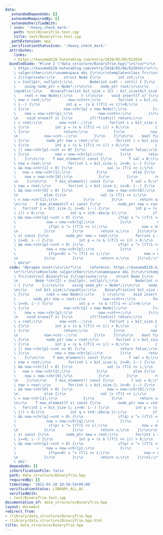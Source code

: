 ```yaml
---
data:
  _extendedDependsOn: []
  _extendedRequiredBy: []
  _extendedVerifiedWith:
  - icon: ':heavy_check_mark:'
    path: test/BinaryTrie.test.cpp
    title: test/BinaryTrie.test.cpp
  _pathExtension: hpp
  _verificationStatusIcon: ':heavy_check_mark:'
  attributes:
    links:
    - https://kazuma8128.hatenablog.com/entry/2018/05/06/022654
  bundledCode: "#line 2 \"data_structure/BinaryTrie.hpp\"\n\r\n/*\r\n    reference:\
    \ https://kazuma8128.hatenablog.com/entry/2018/05/06/022654\r\n*/\r\n\r\n#include\
    \ <algorithm>\r\n\r\nnamespace ebi {\r\n\r\ntemplate<class T>\r\nstruct BinaryTrie\
    \ {\r\nprivate:\r\n    struct Node {\r\n        int cnt;\r\n        Node *chr[2]\
    \ = {nullptr, nullptr};\r\n        Node(int c=0) : cnt(c) { }\r\n    };\r\n\r\n\
    \    using node_ptr = Node*;\r\n\r\n    node_ptr root;\r\n\r\n    int bit_size;\r\
    \npublic:\r\n    BinaryTrie(int bit_size = 32) : bit_size(bit_size) {\r\n    \
    \    root = new Node();\r\n    } \r\n\r\n    void insert(T x) {\r\n        node_ptr\
    \ now = root;\r\n        now->cnt++;\r\n        for(int i = bit_size-1; i>=0;\
    \ i--) {\r\n            int p =  (x & ((T)1 << i))>0;\r\n            if(!now->chr[p])\
    \ {\r\n                now->chr[p] = new Node();\r\n            }\r\n        \
    \    now = now->chr[p];\r\n            now->cnt++;\r\n        }\r\n    }\r\n\r\
    \n    void erase(T x) {\r\n        if(!find(x)) return;\r\n        node_ptr now\
    \ = root;\r\n        now->cnt--;\r\n        for(int i = bit_size-1; i>=0; i--)\
    \ {\r\n            int p = (x & ((T)1 << i)) > 0;\r\n            if(!now->chr[p])\
    \ {\r\n                return;\r\n            }\r\n            now = now->chr[p];\r\
    \n            now->cnt--;\r\n        }\r\n    }\r\n\r\n    bool find(T x) const\
    \ {\r\n        node_ptr now = root;\r\n        for(int i = bit_size-1; i>=0; i--)\
    \ {\r\n            int p = (x & ((T)1 << i)) > 0;\r\n            if((!now->chr[p])\
    \ || now->chr[p]->cnt == 0) {\r\n                return false;\r\n           \
    \ }\r\n            now = now->chr[p];\r\n        }\r\n        return true;\r\n\
    \    }\r\n\r\n    T max_element() const {\r\n        T val = 0;\r\n        node_ptr\
    \ now = root;\r\n        for(int i = bit_size-1; i>=0; i--) {\r\n            if(now->chr[1]\
    \ && now->chr[1] > 0) {\r\n                val |= (T)1 << i;\r\n             \
    \   now = now->chr[1];\r\n            }\r\n            else {\r\n            \
    \    now = now->chr[0];\r\n            }\r\n        }\r\n        return val;\r\
    \n    }\r\n\r\n    T min_element() const {\r\n        T val = 0;\r\n        node_ptr\
    \ now = root;\r\n        for(int i = bit_size-1; i>=0; i--) {\r\n            if(now->chr[0]\
    \ && now->chr[0] > 0) {\r\n                now = now->chr[0];\r\n            }\r\
    \n            else {\r\n                val |= (T)1 << i;\r\n                now\
    \ = now->chr[1];\r\n            }\r\n        }\r\n        return val;\r\n    }\r\
    \n\r\n    T max_element(T x) const {\r\n        node_ptr now = root;\r\n     \
    \   for(int i = bit_size-1; i>=0; i--) {\r\n            int p = (x & ((T)1 <<\
    \ i)) > 0;\r\n            int q = std::abs(p-1);\r\n            if(now->chr[q]\
    \ && now->chr[q]->cnt > 0) {\r\n                if(q) x ^= ((T)1 << i);\r\n  \
    \              now = now->chr[q];\r\n            }\r\n            else {\r\n \
    \               if(p) x ^= ((T)1 << i);\r\n                now = now->chr[p];\r\
    \n            }\r\n        }\r\n        return x;\r\n    }\r\n\r\n    T min_element(T\
    \ x) const {\r\n        node_ptr now = root;\r\n        for(int i = bit_size-1;\
    \ i>=0; i--) {\r\n            int p = (x & ((T)1 << i)) > 0;\r\n            if(now->chr[p]\
    \ && now->chr[p]->cnt > 0) {\r\n                if(p) x ^= ((T)1 << i);\r\n  \
    \              now = now->chr[p];\r\n            }\r\n            else {\r\n \
    \               if(p==0) x ^= (T)1 << i;\r\n                now = now->chr[std::abs(p-1)];\r\
    \n            }\r\n        }\r\n        return x;\r\n    }\r\n};\r\n\r\n} // namespace\
    \ ebi\n"
  code: "#pragma once\r\n\r\n/*\r\n    reference: https://kazuma8128.hatenablog.com/entry/2018/05/06/022654\r\
    \n*/\r\n\r\n#include <algorithm>\r\n\r\nnamespace ebi {\r\n\r\ntemplate<class\
    \ T>\r\nstruct BinaryTrie {\r\nprivate:\r\n    struct Node {\r\n        int cnt;\r\
    \n        Node *chr[2] = {nullptr, nullptr};\r\n        Node(int c=0) : cnt(c)\
    \ { }\r\n    };\r\n\r\n    using node_ptr = Node*;\r\n\r\n    node_ptr root;\r\
    \n\r\n    int bit_size;\r\npublic:\r\n    BinaryTrie(int bit_size = 32) : bit_size(bit_size)\
    \ {\r\n        root = new Node();\r\n    } \r\n\r\n    void insert(T x) {\r\n\
    \        node_ptr now = root;\r\n        now->cnt++;\r\n        for(int i = bit_size-1;\
    \ i>=0; i--) {\r\n            int p =  (x & ((T)1 << i))>0;\r\n            if(!now->chr[p])\
    \ {\r\n                now->chr[p] = new Node();\r\n            }\r\n        \
    \    now = now->chr[p];\r\n            now->cnt++;\r\n        }\r\n    }\r\n\r\
    \n    void erase(T x) {\r\n        if(!find(x)) return;\r\n        node_ptr now\
    \ = root;\r\n        now->cnt--;\r\n        for(int i = bit_size-1; i>=0; i--)\
    \ {\r\n            int p = (x & ((T)1 << i)) > 0;\r\n            if(!now->chr[p])\
    \ {\r\n                return;\r\n            }\r\n            now = now->chr[p];\r\
    \n            now->cnt--;\r\n        }\r\n    }\r\n\r\n    bool find(T x) const\
    \ {\r\n        node_ptr now = root;\r\n        for(int i = bit_size-1; i>=0; i--)\
    \ {\r\n            int p = (x & ((T)1 << i)) > 0;\r\n            if((!now->chr[p])\
    \ || now->chr[p]->cnt == 0) {\r\n                return false;\r\n           \
    \ }\r\n            now = now->chr[p];\r\n        }\r\n        return true;\r\n\
    \    }\r\n\r\n    T max_element() const {\r\n        T val = 0;\r\n        node_ptr\
    \ now = root;\r\n        for(int i = bit_size-1; i>=0; i--) {\r\n            if(now->chr[1]\
    \ && now->chr[1] > 0) {\r\n                val |= (T)1 << i;\r\n             \
    \   now = now->chr[1];\r\n            }\r\n            else {\r\n            \
    \    now = now->chr[0];\r\n            }\r\n        }\r\n        return val;\r\
    \n    }\r\n\r\n    T min_element() const {\r\n        T val = 0;\r\n        node_ptr\
    \ now = root;\r\n        for(int i = bit_size-1; i>=0; i--) {\r\n            if(now->chr[0]\
    \ && now->chr[0] > 0) {\r\n                now = now->chr[0];\r\n            }\r\
    \n            else {\r\n                val |= (T)1 << i;\r\n                now\
    \ = now->chr[1];\r\n            }\r\n        }\r\n        return val;\r\n    }\r\
    \n\r\n    T max_element(T x) const {\r\n        node_ptr now = root;\r\n     \
    \   for(int i = bit_size-1; i>=0; i--) {\r\n            int p = (x & ((T)1 <<\
    \ i)) > 0;\r\n            int q = std::abs(p-1);\r\n            if(now->chr[q]\
    \ && now->chr[q]->cnt > 0) {\r\n                if(q) x ^= ((T)1 << i);\r\n  \
    \              now = now->chr[q];\r\n            }\r\n            else {\r\n \
    \               if(p) x ^= ((T)1 << i);\r\n                now = now->chr[p];\r\
    \n            }\r\n        }\r\n        return x;\r\n    }\r\n\r\n    T min_element(T\
    \ x) const {\r\n        node_ptr now = root;\r\n        for(int i = bit_size-1;\
    \ i>=0; i--) {\r\n            int p = (x & ((T)1 << i)) > 0;\r\n            if(now->chr[p]\
    \ && now->chr[p]->cnt > 0) {\r\n                if(p) x ^= ((T)1 << i);\r\n  \
    \              now = now->chr[p];\r\n            }\r\n            else {\r\n \
    \               if(p==0) x ^= (T)1 << i;\r\n                now = now->chr[std::abs(p-1)];\r\
    \n            }\r\n        }\r\n        return x;\r\n    }\r\n};\r\n\r\n} // namespace\
    \ ebi"
  dependsOn: []
  isVerificationFile: false
  path: data_structure/BinaryTrie.hpp
  requiredBy: []
  timestamp: '2021-01-18 10:56:54+09:00'
  verificationStatus: LIBRARY_ALL_AC
  verifiedWith:
  - test/BinaryTrie.test.cpp
documentation_of: data_structure/BinaryTrie.hpp
layout: document
redirect_from:
- /library/data_structure/BinaryTrie.hpp
- /library/data_structure/BinaryTrie.hpp.html
title: data_structure/BinaryTrie.hpp
---
```

